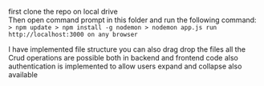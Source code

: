 first clone the repo on local drive  
Then open command prompt in this folder and run the following command:
    ```
    > npm update
    > npm install -g nodemon
    > nodemon app.js
    run http://localhost:3000 on any browser
    ```

I have implemented file structure 
you can also drag drop the files
all the Crud operations are possible both in backend and frontend code
also authentication is implemented to allow users 
expand and collapse also available
